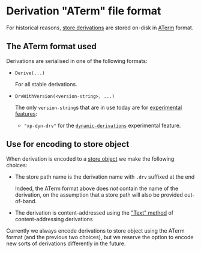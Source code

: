 # Derivation "ATerm" file format

For historical reasons, [store derivations][store derivation] are stored on-disk in [ATerm](https://homepages.cwi.nl/~daybuild/daily-books/technology/aterm-guide/aterm-guide.html) format.

## The ATerm format used

Derivations are serialised in one of the following formats:

- ```
  Derive(...)
  ```

  For all stable derivations.

- ```
  DrvWithVersion(<version-string>, ...)
  ```

  The only `version-string`s that are in use today are for [experimental features](@docroot@/development/experimental-features.md):

  - `"xp-dyn-drv"` for the [`dynamic-derivations`](@docroot@/development/experimental-features.md#xp-feature-dynamic-derivations) experimental feature.

## Use for encoding to store object

When derivation is encoded to a [store object] we make the following choices:

- The store path name is the derivation name with `.drv` suffixed at the end

  Indeed, the ATerm format above does *not* contain the name of the derivation, on the assumption that a store path will also be provided out-of-band.

- The derivation is content-addressed using the ["Text" method] of content-addressing derivations

Currently we always encode derivations to store object using the ATerm format (and the previous two choices),
but we reserve the option to encode new sorts of derivations differently in the future.

[store derivation]: @docroot@/glossary.md#gloss-store-derivation
[store object]: @docroot@/glossary.md#gloss-store-object
["Text" method]: @docroot@/store/store-object/content-address.md#method-text
